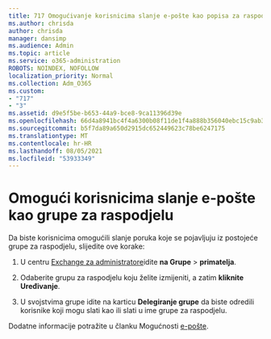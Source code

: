```yaml
---
title: 717 Omogućivanje korisnicima slanje e-pošte kao popisa za raspodjelu
ms.author: chrisda
author: chrisda
manager: dansimp
ms.audience: Admin
ms.topic: article
ms.service: o365-administration
ROBOTS: NOINDEX, NOFOLLOW
localization_priority: Normal
ms.collection: Adm_O365
ms.custom:
- "717"
- "3"
ms.assetid: d9e5f5be-b653-44a9-bce8-9ca11396d39e
ms.openlocfilehash: 66d4a8941bc4f4a6300b08f11de1f4a888b356040ebc15c9ab37677d19da82c4
ms.sourcegitcommit: b5f7da89a650d2915dc652449623c78be6247175
ms.translationtype: MT
ms.contentlocale: hr-HR
ms.lasthandoff: 08/05/2021
ms.locfileid: "53933349"
---
```

# <a name="allow-users-to-send-email-as-a-distribution-group"></a>Omogući korisnicima slanje e-pošte kao grupe za raspodjelu

Da biste korisnicima omogućili slanje poruka koje se pojavljuju iz postojeće grupe za raspodjelu, slijedite ove korake:

1. U centru [Exchange za administratore](https://outlook.office365.com/ecp/)idite **na Grupe** \> **primatelja**.

2. Odaberite grupu za raspodjelu koju želite izmijeniti, a zatim **kliknite Uređivanje**.

3. U svojstvima grupe idite na karticu **Delegiranje grupe** da biste odredili korisnike koji mogu slati kao ili slati u ime grupe za raspodjelu.

Dodatne informacije potražite u članku Mogućnosti [e-pošte](https://technet.microsoft.com/library/bb124513.aspx#groupdelegation).
